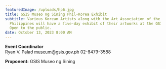 ```yaml
---
featuredImage: /uploads/hp6.jpg
title: GSIS Museo ng Sining Phil-Korea Exhibit
subtitle: Various Korean Artists along with the Art Association of the
  Philippines will have a five-day exhibit of their artworks at the GSIS Museum.
  Open to the public.
date: October 13, 2023 8:00 AM
---
```

**E﻿vent Coordinator**\
Ryan V. Palad
museum@gsis.gov.ph
02-8479-3588

**P﻿roponent:** GSIS Museo ng Sining